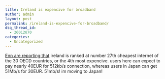 ```yaml
---
title: Ireland is expencive for broadband
author: admin
layout: post
permalink: /ireland-is-expencive-for-broadband/
dsq_thread_id:
  - 26012870
categories:
  - Uncategorized
---
```

[Enn are reporting that][1] ireland is ranked at number 27th cheapest internet of the 30 OECD countries, or the 4th most expencive. users here can expect to pay nearly 40EUR for 512kb/s connection, whereas users in Japan can get 51Mb/s for 30EUR. 51mb/s! im moving to Japan!

 [1]: http://www.enn.ie/frontpage/news-9594833.html